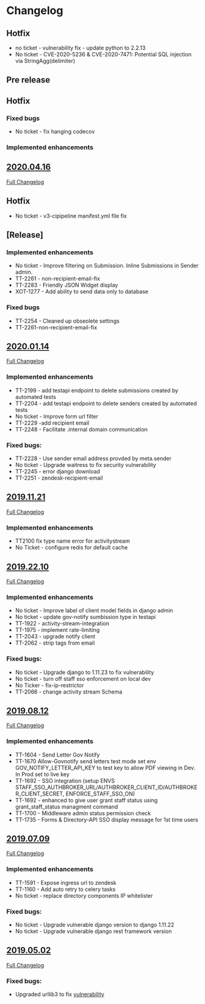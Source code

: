 # Changelog

## Hotfix
- no ticket - vulnerability fix - update python to 2.2.13
- No ticket - CVE-2020-5236 & CVE-2020-7471: Potential SQL injection via StringAgg(delimiter)

## Pre release
## Hotfix
### Fixed bugs
- No ticket - fix hanging codecov
### Implemented enhancements

## [2020.04.16](https://github.com/uktrade/directory-forms-api/releases/tag/2020.04.16)
[Full Changelog](https://github.com/uktrade/directory-forms-api/compare/2020.01.14...2020.04.16)
## Hotfix
- No ticket - v3-cipipeline manifest.yml file fix

## [Release]
### Implemented enhancements
- No ticket - Improve filtering on Submission. Inline Submissions in Sender admin.
- TT-2261 - non-recipient-email-fix
- TT-2283 - Friendly JSON Widget display
- XOT-1277 - Add ability to send data only to database

### Fixed bugs
- TT-2254 - Cleaned up obseolete settings
- TT-2261-non-recipient-email-fix

## [2020.01.14](https://github.com/uktrade/directory-forms-api/releases/tag/2020.01.14)
[Full Changelog](https://github.com/uktrade/directory-forms-api/compare/2019.11.21_2...2020.01.14)

### Implemented enhancements
- TT-2199 - add testapi endpoint to delete submissions created by automated tests
- TT-2204 - add testapi endpoint to delete senders created by automated tests
- No ticket - Improve form url filter
- TT-2229 -add recipient email
- TT-2248 - Facilitate .internal domain communication

### Fixed bugs:
- TT-2228 - Use sender email address provded by meta.sender
- No ticket - Upgrade waitress to fix security vulnerability
- TT-2245 - error django download
- TT-2251 - zendesk-recipient-email

## [2019.11.21](https://github.com/uktrade/directory-forms-api/releases/tag/2019.11.21_2)
[Full Changelog](https://github.com/uktrade/directory-forms-api/compare/2019.22.10...2019.11.21_2)

### Implemented enhancements
- TT2100 fix type name error for activitystream
- No Ticket - configure redis for default cache

## [2019.22.10](https://github.com/uktrade/directory-forms-api/releases/tag/2019.22.10)
[Full Changelog](https://github.com/uktrade/directory-forms-api/compare/2019.08.12...2019.22.10)

### Implemented enhancements
- No ticket - Improve label of client model fields in django admin
- No ticket - update gov-notify sumbission type in testapi
- TT-1922 - activity-stream-integration
- TT-1975 - implement rate-limiting
- TT-2043 - upgrade notify client
- TT-2062 - strip tags from email

### Fixed bugs:
- No ticket - Upgrade django to 1.11.23 to fix vulnerability
- No ticket - turn off staff sso enforcement on local dev
- No Ticker - fix-ip-restrictor
- TT-2066 - change activity stream Schema

## [2019.08.12](https://github.com/uktrade/directory-forms-api/releases/tag/2019.08.12)
[Full Changelog](https://github.com/uktrade/directory-forms-api/compare/2019.07.09...2019.08.12)

### Implemented enhancements
- TT-1604 - Send Letter Gov Notify
- TT-1670 Allow-Govnotify send letters test mode set env GOV_NOTIFY_LETTER_API_KEY to test key to allow PDF viewing in Dev. In Prod set to live key
- TT-1692 - SSO integration   (setup ENVS STAFF_SSO_AUTHBROKER_URL/AUTHBROKER_CLIENT_ID/AUTHBROKER_CLIENT_SECRET, ENFORCE_STAFF_SSO_ON)
- TT-1692 - enhanced to give user grant staff status using grant_staff_status managment command
- TT-1700 - Middleware admin status permission check
- TT-1735 - Forms & Directory-API SSO display message for 1st time users

## [2019.07.09](https://github.com/uktrade/directory-forms-api/releases/tag/2019.07.09)
[Full Changelog](https://github.com/uktrade/directory-forms-api/compare/2019.05.02...2019.07.09)

### Implemented enhancements
- TT-1591 - Expose ingress url to zendesk
- TT-1160 - Add auto retry to celery tasks
- No ticket - replace directory components IP whitelister

### Fixed bugs:
-  No ticket - Upgrade vulnerable django version to django 1.11.22
-  No ticket - Upgrade vulnerable django rest framework version

## [2019.05.02](https://github.com/uktrade/directory-forms-api/releases/tag/2019.05.02)
[Full Changelog](https://github.com/uktrade/directory-forms-api/compare/2019.01.28_1...2019.05.02)

### Fixed bugs:
- Upgraded urllib3 to fix [vulnerability](https://nvd.nist.gov/vuln/detail/CVE-2019-11324)
